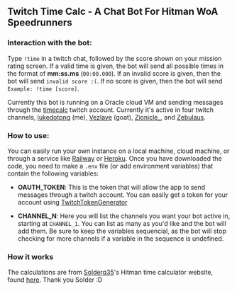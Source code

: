## Twitch Time Calc - A Chat Bot For Hitman WoA Speedrunners

### Interaction with the bot:

Type `!time` in a twitch chat, followed by the score shown on your mission rating screen. If a valid time is given, the bot will send all possible times in the format of **mm:ss.ms** (`00:00.000`). If an invalid score is given, then the bot will send `invalid score :(`. If no score is given, then the bot will send `Example: !time [score]`.

Currently this bot is running on a Oracle cloud VM and sending messages through the [timecalc](https://twitch.tv/timecalc) twitch account. Currently it's active in four twitch channels, [lukedotpng](https://twitch.tv/lukedotpng) (me), [Vezlaye](https://twitch.tv/vezlaye) (goat), [Zionicle\_](https://twitch.tv/zionicle_), and [Zebulaus](https://twitch.tv/zebulaus).

### How to use:

You can easily run your own instance on a local machine, cloud machine, or through a service like [Railway](https://railway.app/) or [Heroku](https://www.heroku.com/). Once you have downloaded the code, you need to make a `.env` file (or add environment variables) that contain the following variables:

- **OAUTH_TOKEN**: This is the token that will allow the app to send messages through a twitch account. You can easily get a token for your account using [TwitchTokenGenerator](https://twitchtokengenerator.com)

- **CHANNEL_N**: Here you will list the channels you want your bot active in, starting at `CHANNEL_1`. You can list as many as you'd like and the bot will add them. Be sure to keep the variables sequencial, as the bot will stop checking for more channels if a variable in the sequence is undefined.

### How it works

The calculations are from [Solderq35](https://github.com/solderq35)'s Hitman time calculator website, found [here](https://solderq35.github.io/time-calc-under-5/). Thank you Solder :D

